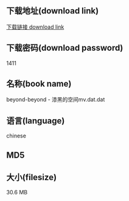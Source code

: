 ## 下载地址(download link)
[下载链接 download link](https://tutu365.netlify.app/?s=beyond-beyond+-+%E6%BC%86%E9%BB%91%E7%9A%84%E7%A9%BA%E9%97%B4mv.dat)

## 下载密码(download password)
1411

## 名称(book name)
beyond-beyond - 漆黑的空间mv.dat.dat

## 语言(language)
chinese

## MD5


## 大小(filesize)
30.6 MB
